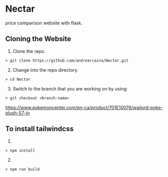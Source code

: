 # Nectar
price comparison website with flask. 

## Cloning the Website
1. Clone the repo.
```
> git clone https://github.com/andrearcaina/Nectar.git
```
2. Change into the repo directory.
```
> cd Nectar
```
3. Switch to the branch that you are working on by using:
```
> git checkout <branch-name>
```
https://www.pokemoncenter.com/en-ca/product/701E10076/wailord-poke-plush-57-in 

## To install tailwindcss
1. 
```
> npm install
```
2. 
```
> npm run build
```